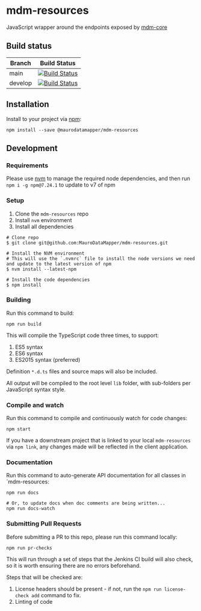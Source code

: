 # mdm-resources

JavaScript wrapper around the endpoints exposed by [mdm-core](https://github.com/MauroDataMapper/mdm-core)

## Build status

| Branch | Build Status |
| ------ | ------------ |
| main | [![Build Status](https://jenkins.cs.ox.ac.uk/buildStatus/icon?job=Mauro+Data+Mapper%2Fmdm-resources%2Fmain)](https://jenkins.cs.ox.ac.uk/blue/organizations/jenkins/Mauro%20Data%20Mapper%2Fmdm-resources/branches) |
| develop | [![Build Status](https://jenkins.cs.ox.ac.uk/buildStatus/icon?job=Mauro+Data+Mapper%2Fmdm-resources%2Fdevelop)](https://jenkins.cs.ox.ac.uk/blue/organizations/jenkins/Mauro%20Data%20Mapper%2Fmdm-resources/branches) |

## Installation

Install to your project via [npm](https://www.npmjs.com/package/@maurodatamapper/mdm-resources):

```shell
npm install --save @maurodatamapper/mdm-resources
```

## Development 

### Requirements

Please use [nvm](https://github.com/nvm-sh/nvm) to manage the required node dependencies, and then run `npm i -g npm@7.24.1` to update to v7 of npm

### Setup

1. Clone the `mdm-resources` repo
2. Install `nvm` environment
3. Install all dependencies

```shell
# Clone repo
$ git clone git@github.com:MauroDataMapper/mdm-resources.git

# Install the NVM environment
# This will use the `.nvmrc` file to install the node versions we need and update to the latest version of npm
$ nvm install --latest-npm

# Install the code dependencies
$ npm install
```

### Building

Run this command to build:

```shell
npm run build
```

This will compile the TypeScript code three times, to support:

1. ES5 syntax
2. ES6 syntax
3. ES2015 syntax (preferred)

Definition `*.d.ts` files and source maps will also be included.

All output will be compiled to the root level `lib` folder, with sub-folders per JavaScript syntax style.

### Compile and watch

Run this command to compile and continuously watch for code changes:

```shell
npm start
```

If you have a downstream project that is linked to your local `mdm-resources` via `npm link`, any changes made will be reflected in the client application.

### Documentation

Run this command to auto-generate API documentation for all classes in `mdm-resources:

```shell
npm run docs

# Or, to update docs when doc comments are being written...
npm run docs-watch
```

### Submitting Pull Requests

Before submitting a PR to this repo, please run this command locally:

```shell
npm run pr-checks
```

This will run through a set of steps that the Jenkins CI build will also check, so it is worth ensuring there are no errors beforehand.

Steps that will be checked are:

1. License headers should be present - if not, run the `npm run license-check add` command to fix.
2. Linting of code